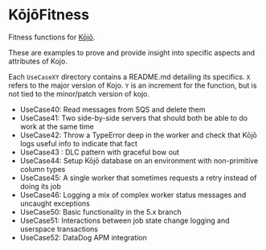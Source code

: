 # KōjōFitness
Fitness functions for [Kōjō](https://github.com/neighborhoods/kojo).

These are examples to prove and provide insight into specific aspects and attributes of Kojo.

Each `UseCaseXY` directory contains a README.md detailing its specifics.
`X` refers to the major version of Kojo. `Y` is an increment for the function, but is not tied to the minor/patch version of kojo.

- UseCase40: Read messages from SQS and delete them
- UseCase41: Two side-by-side servers that should both be able to do work at the same time
- UseCase42: Throw a TypeError deep in the worker and check that Kōjō logs useful info to indicate that fact
- UseCase43 : DLC pattern with graceful bow out
- UseCase44: Setup Kōjō database on an environment with non-primitive column types
- UseCase45: A single worker that sometimes requests a retry instead of doing its job
- UseCase46: Logging a mix of complex worker status messages and uncaught exceptions
- UseCase50: Basic functionality in the 5.x branch
- UseCase51: Interactions between job state change logging and userspace transactions
- UseCase52: DataDog APM integration
